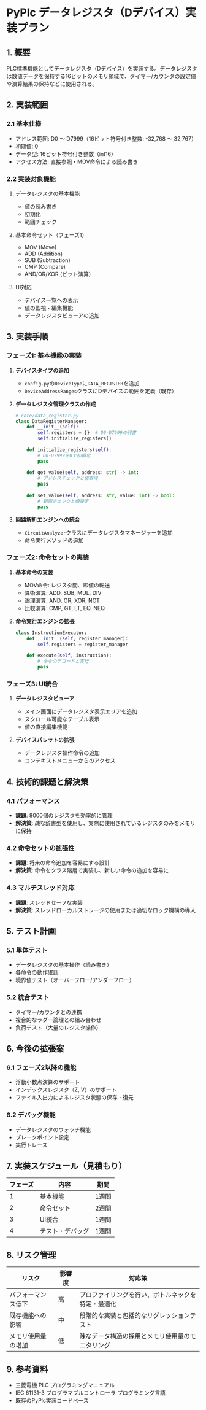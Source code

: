 # PyPlc データレジスタ（Dデバイス）実装プラン

## 1. 概要
PLC標準機能としてデータレジスタ（Dデバイス）を実装する。データレジスタは数値データを保持する16ビットのメモリ領域で、タイマー/カウンタの設定値や演算結果の保持などに使用される。

## 2. 実装範囲

### 2.1 基本仕様
- アドレス範囲: D0 ～ D7999（16ビット符号付き整数: -32,768 ～ 32,767）
- 初期値: 0
- データ型: 16ビット符号付き整数（int16）
- アクセス方法: 直接参照・MOV命令による読み書き

### 2.2 実装対象機能
1. データレジスタの基本機能
   - 値の読み書き
   - 初期化
   - 範囲チェック

2. 基本命令セット（フェーズ1）
   - MOV (Move)
   - ADD (Addition)
   - SUB (Subtraction)
   - CMP (Compare)
   - AND/OR/XOR (ビット演算)

3. UI対応
   - デバイス一覧への表示
   - 値の監視・編集機能
   - データレジスタビューアの追加

## 3. 実装手順

### フェーズ1: 基本機能の実装

1. **デバイスタイプの追加**
   - `config.py`の`DeviceType`に`DATA_REGISTER`を追加
   - `DeviceAddressRanges`クラスにDデバイスの範囲を定義（既存）

2. **データレジスタ管理クラスの作成**
   ```python
   # core/data_register.py
   class DataRegisterManager:
       def __init__(self):
           self.registers = {}  # D0-D7999の辞書
           self.initialize_registers()
           
       def initialize_registers(self):
           # D0-D7999を0で初期化
           pass
           
       def get_value(self, address: str) -> int:
           # アドレスチェックと値取得
           pass
           
       def set_value(self, address: str, value: int) -> bool:
           # 範囲チェックと値設定
           pass
   ```

3. **回路解析エンジンへの統合**
   - `CircuitAnalyzer`クラスにデータレジスタマネージャーを追加
   - 命令実行メソッドの追加

### フェーズ2: 命令セットの実装

1. **基本命令の実装**
   - MOV命令: レジスタ間、即値の転送
   - 算術演算: ADD, SUB, MUL, DIV
   - 論理演算: AND, OR, XOR, NOT
   - 比較演算: CMP, GT, LT, EQ, NEQ

2. **命令実行エンジンの拡張**
   ```python
   class InstructionExecutor:
       def __init__(self, register_manager):
           self.registers = register_manager
           
       def execute(self, instruction):
           # 命令のデコードと実行
           pass
   ```

### フェーズ3: UI統合

1. **データレジスタビューア**
   - メイン画面にデータレジスタ表示エリアを追加
   - スクロール可能なテーブル表示
   - 値の直接編集機能

2. **デバイスパレットの拡張**
   - データレジスタ操作命令の追加
   - コンテキストメニューからのアクセス

## 4. 技術的課題と解決策

### 4.1 パフォーマンス
- **課題**: 8000個のレジスタを効率的に管理
- **解決策**: 疎な辞書型を使用し、実際に使用されているレジスタのみをメモリに保持

### 4.2 命令セットの拡張性
- **課題**: 将来の命令追加を容易にする設計
- **解決策**: 命令をクラス階層で実装し、新しい命令の追加を容易に

### 4.3 マルチスレッド対応
- **課題**: スレッドセーフな実装
- **解決策**: スレッドローカルストレージの使用または適切なロック機構の導入

## 5. テスト計画

### 5.1 単体テスト
- データレジスタの基本操作（読み書き）
- 各命令の動作確認
- 境界値テスト（オーバーフロー/アンダーフロー）

### 5.2 統合テスト
- タイマー/カウンタとの連携
- 複合的なラダー論理との組み合わせ
- 負荷テスト（大量のレジスタ操作）

## 6. 今後の拡張案

### 6.1 フェーズ2以降の機能
- 浮動小数点演算のサポート
- インデックスレジスタ（Z, V）のサポート
- ファイル入出力によるレジスタ状態の保存・復元

### 6.2 デバッグ機能
- データレジスタのウォッチ機能
- ブレークポイント設定
- 実行トレース

## 7. 実装スケジュール（見積もり）

| フェーズ | 内容 | 期間 |
|---------|------|------|
| 1 | 基本機能 | 1週間 |
| 2 | 命令セット | 2週間 |
| 3 | UI統合 | 1週間 |
| 4 | テスト・デバッグ | 1週間 |

## 8. リスク管理

| リスク | 影響度 | 対応策 |
|-------|--------|--------|
| パフォーマンス低下 | 高 | プロファイリングを行い、ボトルネックを特定・最適化 |
| 既存機能への影響 | 中 | 段階的な実装と包括的なリグレッションテスト |
| メモリ使用量の増加 | 低 | 疎なデータ構造の採用とメモリ使用量のモニタリング |

## 9. 参考資料
- 三菱電機 PLC プログラミングマニュアル
- IEC 61131-3 プログラマブルコントローラ プログラミング言語
- 既存のPyPlc実装コードベース
